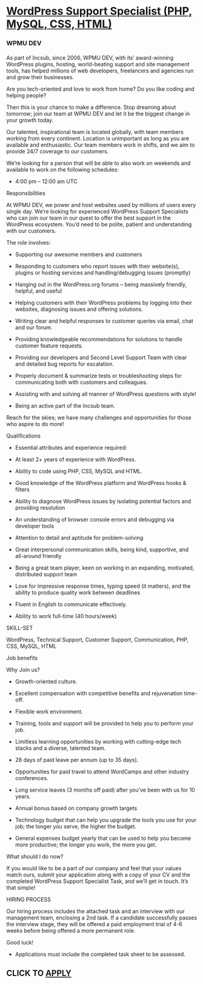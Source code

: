 # [WordPress Support Specialist (PHP, MySQL, CSS, HTML)](https://www.remotewlb.com/apply/wordpress-support-specialist-php-mysql-css-html)  
### WPMU DEV  
####  

As part of Incsub, since 2006, WPMU DEV, with its’ award-winning WordPress plugins, hosting, world-beating support and site management tools, has helped millions of web developers, freelancers and agencies run and grow their businesses.

Are you tech-oriented and love to work from home? Do you like coding and helping people?

Then this is your chance to make a difference. Stop dreaming about tomorrow; join our team at WPMU DEV and let it be the biggest change in your growth today.

Our talented, inspirational team is located globally, with team members working from every continent. Location is unimportant as long as you are available and enthusiastic. Our team members work in shifts, and we aim to provide 24/7 coverage to our customers.

We’re looking for a person that will be able to also work on weekends and available to work on the following schedules:

* 4:00 pm – 12:00 am UTC

Responsibilities

At WPMU DEV, we power and host websites used by millions of users every single day. We’re looking for experienced WordPress Support Specialists who can join our team in our quest to offer the best support in the WordPress ecosystem. You’d need to be polite, patient and understanding with our customers.

The role involves:

* Supporting our awesome members and customers

* Responding to customers who report issues with their website(s), plugins or hosting services and handling/debugging issues (promptly)

* Hanging out in the WordPress.org forums – being massively friendly, helpful, and useful

* Helping customers with their WordPress problems by logging into their websites, diagnosing issues and offering solutions.

* Writing clear and helpful responses to customer queries via email, chat and our forum.

* Providing knowledgeable recommendations for solutions to handle customer feature requests.

* Providing our developers and Second Level Support Team with clear and detailed bug reports for escalation.

* Properly document & summarize tests or troubleshooting steps for communicating both with customers and colleagues.

* Assisting with and solving all manner of WordPress questions with style!

* Being an active part of the Incsub team.

Reach for the skies; we have many challenges and opportunities for those who aspire to do more!

Qualifications

* Essential attributes and experience required:

* At least 2+ years of experience with WordPress.

* Ability to code using PHP, CSS, MySQL and HTML.

* Good knowledge of the WordPress platform and WordPress hooks & filters

* Ability to diagnose WordPress issues by isolating potential factors and providing resolution

* An understanding of browser console errors and debugging via developer tools

* Attention to detail and aptitude for problem-solving

* Great interpersonal communication skills, being kind, supportive, and all-around friendly

* Being a great team player, keen on working in an expanding, motivated, distributed support team

* Love for impressive response times, typing speed (it matters), and the ability to produce quality work between deadlines

* Fluent in English to communicate effectively.

* Ability to work full-time (40 hours/week)

SKILL-SET

WordPress, Technical Support, Customer Support, Communication, PHP, CSS, MySQL, HTML

Job benefits

Why Join us?

* Growth-oriented culture.

* Excellent compensation with competitive benefits and rejuvenation time-off.

* Flexible work environment.

* Training, tools and support will be provided to help you to perform your job.

* Limitless learning opportunities by working with cutting-edge tech stacks and a diverse, talented team.

* 28 days of paid leave per annum (up to 35 days).

* Opportunities for paid travel to attend WordCamps and other industry conferences.

* Long service leaves (3 months off paid) after you’ve been with us for 10 years.

* Annual bonus based on company growth targets

* Technology budget that can help you upgrade the tools you use for your job; the longer you serve, the higher the budget.

* General expenses budget yearly that can be used to help you become more productive; the longer you work, the more you get.

What should I do now?

If you would like to be a part of our company and feel that your values match ours, submit your application along with a copy of your CV and the completed WordPress Support Specialist Task, and we’ll get in touch. It’s that simple!

HIRING PROCESS

Our hiring process includes the attached task and an interview with our management team, enclosing a 2nd task. If a candidate successfully passes the interview stage, they will be offered a paid employment trial of 4-6 weeks before being offered a more permanent role.

Good luck!

* Applications must include the completed task sheet to be assessed.

  
## CLICK TO [APPLY](https://www.remotewlb.com/apply/wordpress-support-specialist-php-mysql-css-html)


